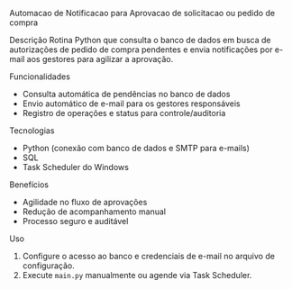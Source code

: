 Automacao de Notificacao para Aprovacao de solicitacao ou pedido de compra

Descrição
Rotina Python que consulta o banco de dados em busca de autorizações de pedido de compra pendentes e envia notificações por e-mail aos gestores para agilizar a aprovação.

Funcionalidades
- Consulta automática de pendências no banco de dados
- Envio automático de e-mail para os gestores responsáveis
- Registro de operações e status para controle/auditoria

Tecnologias
- Python (conexão com banco de dados e SMTP para e-mails)
- SQL
- Task Scheduler do Windows

Benefícios
- Agilidade no fluxo de aprovações
- Redução de acompanhamento manual
- Processo seguro e auditável

Uso
1. Configure o acesso ao banco e credenciais de e-mail no arquivo de configuração.
2. Execute `main.py` manualmente ou agende via Task Scheduler.
